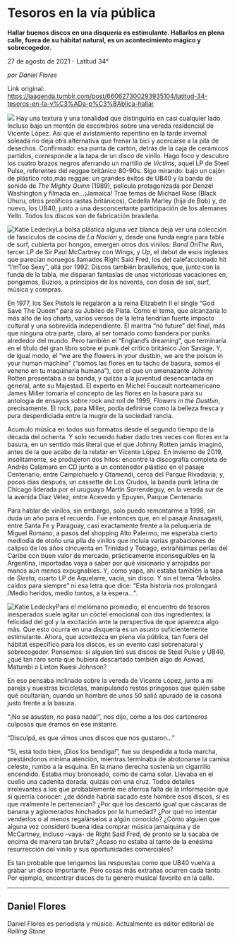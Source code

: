 # Tesoros en la vía pública

**Hallar buenos discos en una disquería es estimulante. Hallarlos en plena calle, fuera de su hábitat natural, es un acontecimiento mágico y sobrecogedor.**

27 de agosto de 2021 - Latitud 34°

_por Daniel Flores_

Link original: https://laagenda.tumblr.com/post/660627300293935104/latitud-34-tesoros-en-la-v%C3%ADa-p%C3%BAblica-hallar

![](https://64.media.tumblr.com/f64c1782a2fef0ff5f7fbd73221611bf/fa450a1d2500261c-59/s500x750/e80d96e69d3fc200e03538196302b17d3dd23d64.jpg)
Hay una textura y una tonalidad que distinguiría en casi cualquier lado. Incluso bajo un montón de escombros sobre una vereda residencial de Vicente López. Así que el avistamiento repentino en la tarde invernal soleada no deja otra alternativa que frenar la bici y acercarse a la pila de desechos. Confirmado: esa punta de cartón, detrás de la caja de cerámicos partidos, corresponde a la tapa de un disco de vinilo. Hago foco y descubro los cuatro brazos negros aferrando un martillo de *Victims*, aquel LP de Steel Pulse, referentes del reggae británico 80-90s. Sigo mirando: bajo un cajón de plástico roto,más reggae: un grandes éxitos de UB40 y la banda de sonido de *The Mighty Quinn* (1989), película protagonizada por Denzel Washington y filmada en…¡Jamaica! Trae temas de Michael Rose (Black Uhuru, otros prolíficos rastas británicos), Cedella Marley (hija de Bob) y, de nuevo, los UB40, junto a una desconcertante participación de los alemanes Yello. Todos los discos son de fabricación brasileña.

![Katie Ledecky](https://64.media.tumblr.com/798f66eb5d3e6e1a02427a4350c2f89e/fa450a1d2500261c-d3/s400x600/c7552b3ba82ec758c6fa62b145ce05d6b5a2fc62.jpg)La bolsa plástica alguna vez blanca deja ver una colección de fascículos de cocina de *La Nación* y, desde una funda negra para tabla de surf, cubierta por hongos, emergen otros dos vinilos: *Band OnThe Run*, tercer LP de Sir Paul McCartney con Wings, y *Up*, el debut de esos ingleses que parecían noruegos llamados Right Said Fred, los del calefaccionado hit “I’mToo Sexy”, allá por 1992. Discos también brasileños, que, junto con la funda de la tabla, me disparan fantasías de unas victoriosas vacaciones en, pongamos, Buzios, a principios de los noventa, con dosis de sol, surf, música y compras.

En 1977, los Sex Pistols le regalaron a la reina Elizabeth II el single “God Save The Queen” para su Jubileo de Plata. Como el tema, que alcanzaría lo más alto de los charts, varios versos de la letra tendrían fuerte impacto cultural y una sobrevida independiente. El mantra “no future” del final, más que ninguna otra parte, claro, al ser tomado como bandera por punks alrededor del mundo. Pero también el “England’s dreaming”, que terminaría en el título del gran libro sobre el punk del crítico británico Jon Savage. Y, de igual modo, el “we are the flowers in your dustbin, we are the poison in your human machine” (“somos las flores en tu tacho de basura, somos el veneno en tu maquinaria humana”), con el que un amenazante Johnny Rotten presentaba a su banda, y quizás a la juventud desencantada en general, ante su Majestad. El experto en Michel Foucault norteamericano James Miller tomaría el concepto de las flores en la basura para su antología de ensayos sobre rock and roll de 1999, *Flowers in the Dustbin*, precisamente. El rock, para Miller, podía definirse como la belleza fresca y pura desperdiciada entre la mugre de la sociedad rancia.

Acumulo música en todos sus formatos desde el segundo tiempo de la década del ochenta. Y solo recuerdo haber dado tres veces con flores en la basura, en un sentido más literal que el que Johnny Rotten jamás imaginó, antes de la que acabo de la relatar en Vicente López. En invierno de 2019, insólitamente, se produjeron dos hitos: encontré la discografía completa de Andrés Calamaro en CD junto a un contenedor plástico en el pasaje Centenario, entre Campichuelo y Otamendi, cerca del Parque Rivadavia; y, pocos días después, un cassette de Los Crudos, la banda punk latina de Chicago liderada por el uruguayo Martín Sorrendeguy, en la vereda sur de la avenida Diaz Vélez, entre Acevedo y Epuyen, Parque Centenario. 

Para hablar de vinilos, sin embargo, solo puedo remontarme a 1998, sin duda un año para el recuerdo. Fue entonces que, en el pasaje Anasagasti, entre Santa Fe y Paraguay, casi exactamente frente a la peluquería de Miguel Romano, a pasos del shopping Alto Palermo, me esperaba cierto mediodía de otoño una pila de vinilos que incluía varias grabaciones de calipso de los años cincuenta en Trinidad y Tobago, extrañísimas perlas del Caribe con buen valor de mercado, prácticamente inconseguibles en la Argentina, importadas vaya a saber por qué visionario y arrojadas por manos aún menos expugnables. Y, como yapa, ahí estaba también la tapa de *Siesta*, cuarto LP de Aquelarre, vacía, sin disco. Y sin el tema “Árboles caídos para siempre” ni esa letra que dice: “Esta historia nos prolongará /Medio heridos, medio tontos, a la espera…”.

![Katie Ledecky](https://64.media.tumblr.com/4de97670e5c404ed2303bf28769f865a/fa450a1d2500261c-2d/s400x600/3960468d18fd59c6470b69c2b6ef06d734e4af9c.jpg)Para el melómano promedio, el encuentro de tesoros inesperados suele agitar un cóctel emocional con dos ingredientes: la felicidad del gol y la excitación ante la perspectiva de que aparezca algo más. Que esto ocurra en una disquería es un asunto suficientemente estimulante. Ahora, que acontezca en plena vía pública, tan fuera del hábitat específico para los discos, es un evento casi sobrenatural y sobrecogedor. Pensemos: si alguien tiró sus discos de Steel Pulse y UB40, ¿qué tan raro sería que hubiera descartado también algo de Aswad, Matumbi o Linton Kwesi Johnson? 

En eso pensaba inclinado sobre la vereda de Vicente López, junto a mi pareja y nuestras bicicletas, manipulando restos pringosos que quién sabe qué ocultarían, cuando un hombre de unos 50 salió apurado de la casona justo frente a la basura.

“¡No se asusten, no pasa nada!”, nos dijo, como a los dos cartoneros culposos que éramos en ese instante. 

“Disculpá, es que vimos unos discos que nos gustaron…”

“Sí, está todo bien, ¡Dios los bendiga!”, fue su despedida a toda marcha, prestándonos mínima atención, mientras terminaba de abotonarse la camisa celeste, rumbo a la esquina. En la mano derecha sostenía un cigarrillo encendido. Estaba muy bronceado, como de cama solar. Llevaba en el cuello una cadenita dorada, quizás con una cruz. Todos detalles irrelevantes a los que probablemente me aferroa falta de la información que sí querría conocer: ¿de dónde habría sacado este hombre esos discos, si es que realmente le pertenecían? ¿Por qué los descartó igual que cáscaras de banana y aglomerados hinchados por la humedad? ¿Por qué no intentar venderlos o al menos regalárselos a algún conocido? ¿Cómo alguien que alguna vez consideró buena idea comprar música jamaiquina y de McCartney, incluso -vaya- de Right Said Fred, de pronto se la sacaba de encima de manera tan brutal? ¿Acaso no estaba al tanto de la enésima resurrección del vinilo y sus oportunidades comerciales?

Es tan probable que tengamos las respuestas como que UB40 vuelva a grabar un disco importante. Pero cosas más extrañas ocurren cada tanto. Por ejemplo, encontrar discos de tu género musical favorito en la calle.

  




---

Daniel Flores
-------------

Daniel Flores es periodista y músico. Actualmente es editor editorial de *Rolling Stone*

